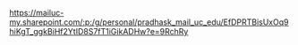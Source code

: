 https://mailuc-my.sharepoint.com/:p:/g/personal/pradhask_mail_uc_edu/EfDPRTBisUxOq9hiKgT_ggkBiHf2YtID8S7fT1iGikADHw?e=9RchRy
